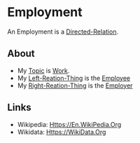 # Employment

An Employment is a [Directed-Relation](60054.md).

## About

- My [Topic](600051.md) is [Work](60036.md).
- My [Left-Reation-Thing](60090.md) is the [Employee](404.md)
- My [Right-Reation-Thing](60091.md) is the [Employer](404.md)

## Links

- Wikipedia: [Https://En.WikiPedia.Org](https://en.wikipedia.org/wiki/Employment)
- Wikidata: [Https://WikiData.Org](https://wikidata.org/wiki/Q656365)
